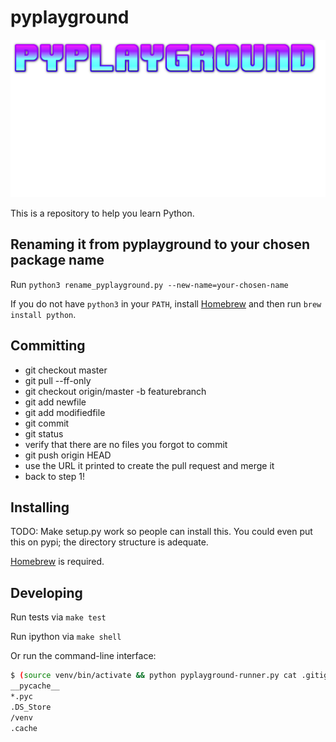 # pyplayground

![ultracompelling logo](pyplayground.png)

This is a repository to help you learn Python.

## Renaming it from pyplayground to your chosen package name

Run `python3 rename_pyplayground.py --new-name=your-chosen-name`

If you do not have `python3` in your `PATH`, install
[Homebrew](https://brew.sh/) and then run `brew install python`.

## Committing

- git checkout master
- git pull --ff-only
- git checkout origin/master -b featurebranch
- git add newfile
- git add modifiedfile
- git commit
- git status
- verify that there are no files you forgot to commit
- git push origin HEAD
- use the URL it printed to create the pull request and merge it
- back to step 1!


## Installing

TODO: Make setup.py work so people can install this. You could even put this on
pypi; the directory structure is adequate.

[Homebrew](https://brew.sh/) is required.


## Developing

Run tests via `make test`

Run ipython via `make shell`

Or run the command-line interface:

```sh
$ (source venv/bin/activate && python pyplayground-runner.py cat .gitignore)
__pycache__
*.pyc
.DS_Store
/venv
.cache
```
